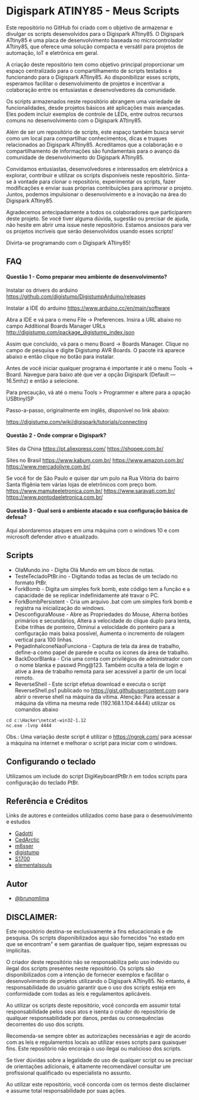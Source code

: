 
# Digispark ATINY85 - Meus Scripts

Este repositório no GitHub foi criado com o objetivo de armazenar e divulgar os scripts desenvolvidos para o Digispark ATtiny85. O Digispark ATtiny85 é uma placa de desenvolvimento baseada no microcontrolador ATtiny85, que oferece uma solução compacta e versátil para projetos de automação, IoT e eletrônica em geral.

A criação deste repositório tem como objetivo principal proporcionar um espaço centralizado para o compartilhamento de scripts testados e funcionando para o Digispark ATtiny85. Ao disponibilizar esses scripts, esperamos facilitar o desenvolvimento de projetos e incentivar a colaboração entre os entusiastas e desenvolvedores da comunidade.

Os scripts armazenados neste repositório abrangem uma variedade de funcionalidades, desde projetos básicos até aplicações mais avançadas. Eles podem incluir exemplos de controle de LEDs, entre outros recursos comuns no desenvolvimento com o Digispark ATtiny85.

Além de ser um repositório de scripts, este espaço também busca servir como um local para compartilhar conhecimentos, dicas e truques relacionados ao Digispark ATtiny85. Acreditamos que a colaboração e o compartilhamento de informações são fundamentais para o avanço da comunidade de desenvolvimento do Digispark ATtiny85.

Convidamos entusiastas, desenvolvedores e interessados em eletrônica a explorar, contribuir e utilizar os scripts disponíveis neste repositório. Sinta-se à vontade para clonar o repositório, experimentar os scripts, fazer modificações e enviar suas próprias contribuições para aprimorar o projeto. Juntos, podemos impulsionar o desenvolvimento e a inovação na área do Digispark ATtiny85.

Agradecemos antecipadamente a todos os colaboradores que participarem deste projeto. Se você tiver alguma dúvida, sugestão ou precisar de ajuda, não hesite em abrir uma issue neste repositório. Estamos ansiosos para ver os projetos incríveis que serão desenvolvidos usando esses scripts!

Divirta-se programando com o Digispark ATtiny85!

## FAQ

#### Questão 1 - Como preparar meu ambiente de desenvolvimento?

Instalar os drivers do arduino
https://github.com/digistump/DigistumpArduino/releases

Instalar a IDE do arduino
https://www.arduino.cc/en/main/software

Abra a IDE e vá para o menu File -> Preferences. Insira a URL abaixo no campo Additional Boards Manager URLs
http://digistump.com/package_digistump_index.json

Assim que concluído, vá para o menu Board -> Boards Manager. Clique no campo de pesquisa e digite Digistump AVR Boards. O pacote irá aparece abaixo e então clique no botão para instalar.

Antes de você iniciar qualquer programa é importante ir até o menu Tools -> Board. Navegue para baixo até que ver a opção Digispark (Default — 16.5mhz) e então a selecione.

Para precaução, vá até o menu Tools > Programmer e altere para a opação USBtinyISP

Passo-a-passo, originalmente em inglês, disponível no link abaixo:

https://digistump.com/wiki/digispark/tutorials/connecting

#### Questão 2 - Onde comprar o Digispark?

Sites da China 
https://pt.aliexpress.com/
https://shopee.com.br/

Sites no Brasil
https://www.kabum.com.br/
https://www.amazon.com.br/
https://www.mercadolivre.com.br/

Se você for de São Paulo e quiser dar um pulo na Rua Vitória do bairro Santa Ifigênia tem várias lojas de eletrônicos com preço bom.
https://www.mamuteeletronica.com.br/
https://www.saravati.com.br/
https://www.pontodaeletronica.com.br/


#### Questão 3 - Qual será o ambiente atacado e sua configuração básica de defesa?

Aqui abordaremos ataques em uma máquina com o windows 10 e com microsoft defender ativo e atualizado.



## Scripts 

- OlaMundo.ino - Digita Olá Mundo em um bloco de notas.
- TesteTecladoPtBr.ino - Digitando todas as teclas de um teclado no formato PtBr.
- ForkBomb - Digita um simples fork bomb, este código tem a função e a capacidade de se replicar indefinidamente até travar o PC.
- ForkBombPersistent - Cria um arquivo .bat com um simples fork bomb e registra na inicialização do windows.
- DesconfiguraMouse - Abre as Propriedades do Mouse,
                      Alterna botões primários e secundários,
                      Altera a velocidade do clique duplo para lenta,
                      Exibe trilhas de ponteiro,
                      Diminui a velocidade do ponteiro para a configuração mais baixa possível,
                      Aumenta o incremento de rolagem vertical para 100 linhas.
- PegadinhaIconeNaoFunciona - Captura de tela da área de trabalho, define-a como papel de parede e oculta os ícones da área de trabalho.
- BackDoorBlanka - Cria uma conta com privilégios de administrador com o nome blanka e passwd Ping@123. Também oculta a tela de login e
ative a área de trabalho remota para ser acessível a partir de um local remoto.
- ReverseShell - Este script efetua download e executa o script ReverseShell.ps1 publicado no https://gist.githubusercontent.com para abrir o reverse shell na máquina da vítima.
Atenção: Para acessar a máquina da vítima na mesma rede (192.168.1.104:4444) utilizar os comandos abaixo
```
cd c:\Hacker\netcat-win32-1.12 
nc.exe -lvnp 4444
```
Obs.: Uma variação deste script é utilizar o https://ngrok.com/ para acessar a máquina na internet e melhorar o script para iniciar com o windows.

## Configurando o teclado 

Utilizamos um include do script DigiKeyboardPtBr.h em todos scripts para configuração do teclado PtBr.


## Referência e Créditos

Links de autores e conteúdos utilizados como base para o desenvolvimento e estudos

 - [Gadotti](https://github.com/Gadotti/DigisparkScripts)
 - [CedArctic](https://github.com/CedArctic/DigiSpark-Scripts)
 - [m6sser](https://github.com/m6sser/Digispark_scripts)
 - [digistump](https://github.com/digistump/DigisparkArduinoIntegration)
 - [S1700](https://github.com/S1700/Digispark_scripts)
 - [elementalsouls](https://github.com/elementalsouls/DIGISPARK)
## Autor

- [@brunomlima](https://github.com/brunomlima)


## DISCLAIMER:

Este repositório destina-se exclusivamente a fins educacionais e de pesquisa. Os scripts disponibilizados aqui são fornecidos "no estado em que se encontram" e sem garantias de qualquer tipo, sejam expressas ou implícitas.

O criador deste repositório não se responsabiliza pelo uso indevido ou ilegal dos scripts presentes neste repositório. Os scripts são disponibilizados com a intenção de fornecer exemplos e facilitar o desenvolvimento de projetos utilizando o Digispark ATtiny85. No entanto, é responsabilidade do usuário garantir que o uso dos scripts esteja em conformidade com todas as leis e regulamentos aplicáveis.

Ao utilizar os scripts deste repositório, você concorda em assumir total responsabilidade pelos seus atos e isenta o criador do repositório de qualquer responsabilidade por danos, perdas ou consequências decorrentes do uso dos scripts.

Recomenda-se sempre obter as autorizações necessárias e agir de acordo com as leis e regulamentos locais ao utilizar esses scripts para quaisquer fins. Este repositório não encoraja o uso ilegal ou malicioso dos scripts.

Se tiver dúvidas sobre a legalidade do uso de qualquer script ou se precisar de orientações adicionais, é altamente recomendável consultar um profissional qualificado ou especialista no assunto.

Ao utilizar este repositório, você concorda com os termos deste disclaimer e assume total responsabilidade por suas ações.





